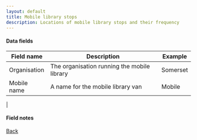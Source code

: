 ```yaml
---
layout: default
title: Mobile library stops
description: Locations of mobile library stops and their frequency
---
```


#### Data fields

| Field name | Description | Example |
| ---------- | ----------- | ------- |
| Organisation | The organisation running the mobile library | Somerset |
| Mobile name | A name for the mobile library van | Mobile |
| 

#### Field notes


[Back](./)